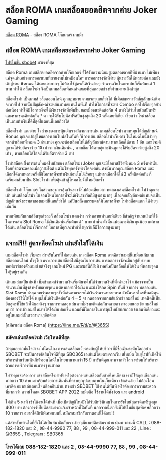 # สล็อต ROMA เกมสล็อตยอดฮิตจากค่าย Joker Gaming

[สล็อต ROMA]( https://sbobet.sbo365.com/slot-roma/) - สล็อต ROMA โจ๊กเกอร์ เกมมิ่ง

## สล็อต ROMA เกมสล็อตยอดฮิตจากค่าย Joker Gaming

[โปรโมชั่น sbobet]( https://sbobet.sbo365.com/promotion_sbobet/) มาแรงที่สุด

สล็อต Roma เกมสล็อตยอดฮิตจากค่ายโจ๊กเกอร์ ที่ได้รับความนิยมสูงตลอดหลายปีที่ผ่านมา ไม่เพียงแค่จุดเด่นอย่างการออกแบบที่สวยงามไม่เหมือนใคร
การออกรางวัลที่ง่าย ลุ้นรางวัลได้หลายต่อ แถมยังเข้าสู่รอบ Bonus ได้บ่อยเอามากๆ ไม่ต้องใช้สูตรก็ได้เงินง่ายๆ จำนวนเงินในการเล่นก็เริ่มต้นแค่ 1 บาท ทำให้ สล็อตโรม่า จึงเป็นเกมสล็อตที่คนเล่นเยอะที่สุดตลอดช่วงที่ผ่านมาจนถึงล่าสุด

สล็อตโรม่า เป็นเกมส์ สล็อตออนไลน์ ถูกกฏหมาย เกมแรกๆเลยก็ว่าได้ ที่เมื่อชนะรางวัลสัญลักษณ์เดิมจะหายไป จากนั้นสัญลักษณ์จะหล่นมาทดแทนในทันที ทำให้โอกาสที่จะทำ Combo ต่อไปเรื่อยๆอย่างต่อเนื่อง ทำให้มีโอกาสที่จะได้เงินรางวัลที่เพิ่มขึ้น และเมื่อชนะติดต่อกัน 4 ตายังได้รับโบนัสสปินฟรี และหากชนะติดต่อกัน 7 ตา จะได้รับโบนัสฟรีสปินสูงสุดถึง 20 ครั้งเลยทีเดียว เรียกว่า โรม่าสล็อต เป็นเกมทำเงินที่ดีที่สุดในตอนนี้เลยก็ว่าได้

สล็อตโรม่า แตกง่าย
ในส่วนของการลุ้นเงินรางวัลจากการเล่น เกมสล็อตโรม่า หากหมุนได้สัญลักษณ์ Bonus คุณจะเข้าสู่โหมดการเล่นโบนัสในทันที วิธีการเล่น สล็อตโรม่าเว็บตรง ในโหมดโบนัสง่ายๆ จากตัวเลือกทั้งหมด 3 ตำแหน่ง คุณจะต้องเลือกให้ได้สัญลักษณ์ดาบ หากเลือกได้ดาบ 1 อัน และโจมตีถูกจะได้รับอัตราจ่าย 10 เท่าจากเงินเดิมพัน , หากเลือกได้ดาบคู่และฟันถูกจะได้รับอัตราจ่ายสูงถึง 20 เท่า , หากเลือกได้โล่จะได้รับอัตราจ่าย 3 เท่า

โรม่าสล็อต
ซึ่งการเล่นโหมดโบนัสของ สล็อตโรม่า Joker คุณจะมีโอกาสชีวิตทั้งหมด 3 ครั้งเท่านั้น โดยที่ชีวิตจะลดลงเมื่อถูกสิงโตตี แต่ไม่ใช่ทุกครั้งที่สิงโตจะตีคืน ดังนั้นหากคุณ สล็อต Roma และเลือกได้ดาบหลายครั้งก็มีโอกาสที่จะทำเงินก้อนโตได้เรื่อยๆ แต่หากเลือกได้โล่ 3 ครั้งติดต่อกัน ก็เตรียมกลับมาปั่น Slot โรม่า เพื่อลุ้นเข้าสู่โหมดโบนัสใหม่อีกครั้ง

สล็อตโรม่า โจ๊กเกอร์
ในส่วนของการลุ้นเงินรางวัลไม่ต้องเสียเวลา ทดลองเล่นสล็อตโรม่า ไม่ว่าคุณจะเข้า เล่นสล็อตโรม่า ในตอนไหนโอกาสที่จะได้เงินรางวัลก็มีสูงเอามากๆ เนื่องจากสัญลักษณ์แทบจะเป็นสัญลักษณ์ธรรมดาของเกมส์นี้เลยก็ว่าได้ แค่ปั่นสล็อตธรรมดาก็มีโอกาสที่จะ โรม่าสล็อตแตก ได้ง่ายๆเช่นกัน

หากเทียบกับเกมส์อื่นๆแล้วละก็ สล็อตโรม่า แตกง่าย กว่าหลายเท่าเลยทีเดียว ที่สำคัญจำนวนเงินที่ใช้ในการเล่น Slot Roma ใช้เงินเดิมพันเริ่มต้นแค่ 1 บาทเท่านั้น ดังนั้นแม้คุณจะมีเงินทุนน้อย แต่หากได้เล่น สล็อตโรม่าโจ๊กเกอร์ โอกาสที่คุณจะทำกำไรทุกวันก็มีโอกาสสูงมากๆ

## แจกฟรี!! สูตรสล็อตโรม่า เล่นยังไงก็ได้เงิน

เกมสล็อตโรม่า เว็บตรง สำหรับใครที่ไม่เคยเล่น เกมสล็อต Roma อาจคิดว่าเกมส์นี้เหมือนกับเกม สล็อตออนไลน์ ทั่วๆไป เพราะการเล่นสล็อตไม่มีสูตรในการเล่น การออกรางวัลจะขึ้นอยู่กับระบบซอฟแวร์ของตัวเกมส์ แต่จริงๆ เกมใหม่ PG และเกมส์นี้ก็ยังมี เทคนิคปั่นสล็อตให้ได้เงิน ที่หลายๆคนไม่รู้อยู่เช่นกัน

เข้าเกมส์กดปั่นทันที เมื่อเข้าเกมส์จำนวนเงินเริ่มต้นจะไม่ใช่จำนวนเงินที่ตั้งค่าเอาไว้ แม้อาจจะเป็นจำนวนเงินที่สูงสำหรับหลายๆคน แต่หากอยากได้เงิน แนะนำให้กด Spin ทันที จากการ ทดลองเล่น Slot Roma ล่าสุด พบว่าหลายๆครั้งที่เล่นตาแรกจะได้เงินจำนวนหลายบาท ดังนั้นหากใครที่พอมีทุน ต้องลองวิธีนี้ให้ได้
หมุนไม่ได้เงินติดต่อกัน 4 – 5 ตา กดออกจากเกมส์แล้วเข้าเกมส์ใหม่ เทคนิคนี้เป็นอีกสูตรที่ใช้แล้วได้ผลจริงๆ จากการทดลองเล่นหากไม่ชนะติดต่อกันหลายตา กดออกและเข้าเกมส์ใหม่พบว่า การเข้าเกมส์ใหม่ทำให้ได้เงินบ่อยขึ้น แถมยังมีโอกาสในการลุ้นโบนัสบ่อยกว่าเข้าเล่นทีเดียวและอยู่ในเกมส์เป็นเวลานานๆอีกด้วย

[สมัครเล่น สล็อต Roma] (https://line.me/R/ti/p/@365S)

### สมัครเล่นสล็อตโรม่า เว็บไหนดีที่สุด

ถ้าคุณอยากมั่นใจว่าจะไม่โดนโกง การเล่นสล็อตเว็บตรงกับผู้ให้บริการที่มีชื่อเสียงระดับโลกอย่าง SBOBET จะเป็นการตัดสินใจที่ดีที่สุด SBO365 เอเย่นต์โดยตรงจากเว็บ สโบเบ็ต ในยุโรปที่เปิดให้บริการด้านรับพนันกีฬาออนไลน์ในไทยมานานกว่า 15 ปี การันตีคุณภาพจากทั่วโลก พร้อมให้บริการด้วยการบริการที่ผ่านมาตรฐานสากล

ไม่ว่าคุณจะต้องการ เล่นสล็อตโรม่าฟรี หรือต้องการเล่นสล็อตกับค่ายไหนก็ตาม เรามีให้คุณเลือกเล่นมากกว่า 10 ค่าย มาพร้อมด้วยการเดิมพันที่ครบทุกรูปแบบภายในเว็บเดียว เข้าเล่นง่าย ไม่ต้องโอนเครดิต อยากเล่นตอนไหนล็อคอินผ่าน ทางเข้า SBOBET ใช้งานได้ทันที หรือต้องการความสะดวกที่มากกว่า ดาวน์โหลด SBOBET APP 2022 ลงมือถือ ใช้งานได้ทั้ง ios และ android

ไม่เกิน 5 นาที เข้าใช้งานได้ทันที เมื่อเปิดบัญชีใหม่ยังได้รับสิทธิพิเศษในการรับโบนัสเครดิตฟรีสูงสุด 400 บาท ต้องการรับโบนัสสามารถแจ้งเจ้าหน้าที่ได้ทันที นอกจากนี้เรายังมีโปรโมชั่นสุดพิเศษอีกกว่า 10 รายการ อยากได้สิทธิพิเศษแบบนี้ สมัครสมาชิกกับเราตอนนี้ได้เลย!!

แต่สำหรับท่านใดที่ยังไม่ได้เป็นสมาชิกกับเรา ง่ายๆเพียงแค่ติดต่อเราผ่านช่องทางตามนี้ CALL : 088-182-1820 และ 2 , 08-44-9990 77, 88 , 99 , 08-44-999-011 และ 22 , Line : @365S , Telegram : SB0365

### โทรได้เลย 088-182-1820 และ 2 , 08-44-9990 77, 88 , 99 , 08-44-999-011
